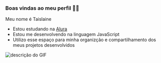 ### Boas vindas ao meu perfil 💙💙
Meu nome é Taislaine 
 - Estou estudando na [Alura](https://cursos.alura.com.br/user/taislaine-monteiro-silva)
 - Estou me desenvolvendo na linguagem JavaScript
 - Utilizo esse espaço para minha organizção e compartilhamento dos meus projetos desenvolvidos

![descrição do GIF](https://www.google.com/url?sa=i&url=https%3A%2F%2Fwww.wattpad.com%2F1284462723-the-pegasus%2527-light-giyu-tomioka-love-story-chapter&psig=AOvVaw0aC4TRwE6a4BtVXFt8Tu2M&ust=1722948078192000&source=images&cd=vfe&opi=89978449&ved=0CBAQjRxqGAoTCOi2_fPv3YcDFQAAAAAdAAAAABCdAQ)

